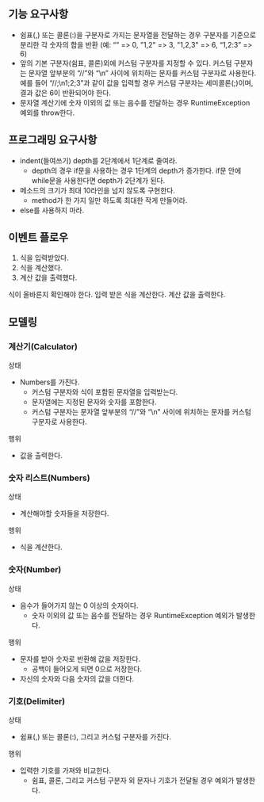 ## 기능 요구사항
- 쉼표(,) 또는 콜론(:)을 구분자로 가지는 문자열을 전달하는 경우 구분자를 기준으로 분리한 각 숫자의 합을 반환 (예: “” => 0, "1,2" => 3, "1,2,3" => 6, “1,2:3” => 6)
- 앞의 기본 구분자(쉼표, 콜론)외에 커스텀 구분자를 지정할 수 있다. 커스텀 구분자는 문자열 앞부분의 “//”와 “\n” 사이에 위치하는 문자를 커스텀 구분자로 사용한다. 예를 들어 “//;\n1;2;3”과 같이 값을 입력할 경우 커스텀 구분자는 세미콜론(;)이며, 결과 값은 6이 반환되어야 한다. 
- 문자열 계산기에 숫자 이외의 값 또는 음수를 전달하는 경우 RuntimeException 예외를 throw한다.

## 프로그래밍 요구사항
- indent(들여쓰기) depth를 2단계에서 1단계로 줄여라. 
  - depth의 경우 if문을 사용하는 경우 1단계의 depth가 증가한다. if문 안에 while문을 사용한다면 depth가 2단계가 된다. 
- 메소드의 크기가 최대 10라인을 넘지 않도록 구현한다. 
  - method가 한 가지 일만 하도록 최대한 작게 만들어라. 
- else를 사용하지 마라.

## 이벤트 플로우

1. 식을 입력받았다.
2. 식을 계산했다.
3. 계산 값을 출력했다.

식이 올바른지 확인해야 한다.
입력 받은 식을 계산한다.
계산 값을 출력한다.

## 모델링

### 계산기(Calculator)

상태
- Numbers를 가진다.
  - 커스텀 구분자와 식이 포함된 문자열을 입력받는다.
  - 문자열에는 지정된 문자와 숫자를 포함한다.
  - 커스텀 구분자는 문자열 앞부분의 “//”와 “\n” 사이에 위치하는 문자를 커스텀 구분자로 사용한다.

행위
- 값을 출력한다.

### 숫자 리스트(Numbers)

상태

- 계산해야할 숫자들을 저장한다.

행위

- 식을 계산한다.

### 숫자(Number)

상태

- 음수가 들어가지 않는 0 이상의 숫자이다.
  - 숫자 이외의 값 또는 음수를 전달하는 경우 RuntimeException 예외가 발생한다.

행위

- 문자를 받아 숫자로 반환해 값을 저장한다.
  - 공백이 들어오게 되면 0으로 저장한다.
- 자신의 숫자와 다음 숫자의 값을 더한다.

### 기호(Delimiter)

상태
- 쉼표(,) 또는 콜론(:), 그리고 커스텀 구분자를 가진다.

행위
- 입력한 기호를 가져와 비교한다.
  - 쉼표, 콜론, 그리고 커스텀 구분자 외 문자나 기호가 전달될 경우 예외가 발생한다.
